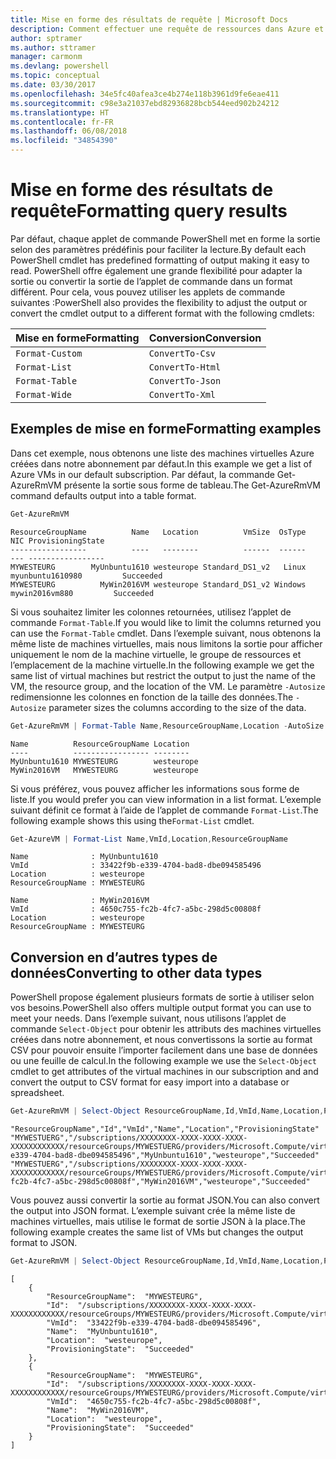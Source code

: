 ```yaml
---
title: Mise en forme des résultats de requête | Microsoft Docs
description: Comment effectuer une requête de ressources dans Azure et mettre en forme les résultats.
author: sptramer
ms.author: sttramer
manager: carmonm
ms.devlang: powershell
ms.topic: conceptual
ms.date: 03/30/2017
ms.openlocfilehash: 34e5fc40afea3ce4b274e118b3961d9fe6eae411
ms.sourcegitcommit: c98e3a21037ebd82936828bcb544eed902b24212
ms.translationtype: HT
ms.contentlocale: fr-FR
ms.lasthandoff: 06/08/2018
ms.locfileid: "34854390"
---
```

# <a name="formatting-query-results"></a><span data-ttu-id="4635b-103">Mise en forme des résultats de requête</span><span class="sxs-lookup"><span data-stu-id="4635b-103">Formatting query results</span></span>

<span data-ttu-id="4635b-104">Par défaut, chaque applet de commande PowerShell met en forme la sortie selon des paramètres prédéfinis pour faciliter la lecture.</span><span class="sxs-lookup"><span data-stu-id="4635b-104">By default each PowerShell cmdlet has predefined formatting of output making it easy to read.</span></span>  <span data-ttu-id="4635b-105">PowerShell offre également une grande flexibilité pour adapter la sortie ou convertir la sortie de l’applet de commande dans un format différent. Pour cela, vous pouvez utiliser les applets de commande suivantes :</span><span class="sxs-lookup"><span data-stu-id="4635b-105">PowerShell also provides the flexibility to adjust the output or convert the cmdlet output to a different format with the following cmdlets:</span></span>

| <span data-ttu-id="4635b-106">Mise en forme</span><span class="sxs-lookup"><span data-stu-id="4635b-106">Formatting</span></span>      | <span data-ttu-id="4635b-107">Conversion</span><span class="sxs-lookup"><span data-stu-id="4635b-107">Conversion</span></span>       |
|-----------------|------------------|
| `Format-Custom` | `ConvertTo-Csv`  |
| `Format-List`   | `ConvertTo-Html` |
| `Format-Table`  | `ConvertTo-Json` |
| `Format-Wide`   | `ConvertTo-Xml`  |

## <a name="formatting-examples"></a><span data-ttu-id="4635b-108">Exemples de mise en forme</span><span class="sxs-lookup"><span data-stu-id="4635b-108">Formatting examples</span></span>

<span data-ttu-id="4635b-109">Dans cet exemple, nous obtenons une liste des machines virtuelles Azure créées dans notre abonnement par défaut.</span><span class="sxs-lookup"><span data-stu-id="4635b-109">In this example we get a list of Azure VMs in our default subscription.</span></span>  <span data-ttu-id="4635b-110">Par défaut, la commande Get-AzureRmVM présente la sortie sous forme de tableau.</span><span class="sxs-lookup"><span data-stu-id="4635b-110">The Get-AzureRmVM command defaults output into a table format.</span></span>

```powershell
Get-AzureRmVM
```

```
ResourceGroupName          Name   Location          VmSize  OsType              NIC ProvisioningState
-----------------          ----   --------          ------  ------              --- -----------------
MYWESTEURG        MyUnbuntu1610 westeurope Standard_DS1_v2   Linux myunbuntu1610980         Succeeded
MYWESTEURG          MyWin2016VM westeurope Standard_DS1_v2 Windows   mywin2016vm880         Succeeded
```

<span data-ttu-id="4635b-111">Si vous souhaitez limiter les colonnes retournées, utilisez l’applet de commande `Format-Table`.</span><span class="sxs-lookup"><span data-stu-id="4635b-111">If you would like to limit the columns returned you can use the `Format-Table` cmdlet.</span></span> <span data-ttu-id="4635b-112">Dans l’exemple suivant, nous obtenons la même liste de machines virtuelles, mais nous limitons la sortie pour afficher uniquement le nom de la machine virtuelle, le groupe de ressources et l’emplacement de la machine virtuelle.</span><span class="sxs-lookup"><span data-stu-id="4635b-112">In the following example we get the same list of virtual machines but restrict the output to just the name of the VM, the resource group, and the location of the VM.</span></span>  <span data-ttu-id="4635b-113">Le paramètre `-Autosize` redimensionne les colonnes en fonction de la taille des données.</span><span class="sxs-lookup"><span data-stu-id="4635b-113">The `-Autosize` parameter sizes the columns according to the size of the data.</span></span>

```powershell
Get-AzureRmVM | Format-Table Name,ResourceGroupName,Location -AutoSize
```

```
Name          ResourceGroupName Location
----          ----------------- --------
MyUnbuntu1610 MYWESTEURG        westeurope
MyWin2016VM   MYWESTEURG        westeurope
```

<span data-ttu-id="4635b-114">Si vous préférez, vous pouvez afficher les informations sous forme de liste.</span><span class="sxs-lookup"><span data-stu-id="4635b-114">If you would prefer you can view information in a list format.</span></span> <span data-ttu-id="4635b-115">L’exemple suivant définit ce format à l’aide de l’applet de commande `Format-List`.</span><span class="sxs-lookup"><span data-stu-id="4635b-115">The following example shows this using the`Format-List` cmdlet.</span></span>

```powershell
Get-AzureVM | Format-List Name,VmId,Location,ResourceGroupName
```

```
Name              : MyUnbuntu1610
VmId              : 33422f9b-e339-4704-bad8-dbe094585496
Location          : westeurope
ResourceGroupName : MYWESTEURG

Name              : MyWin2016VM
VmId              : 4650c755-fc2b-4fc7-a5bc-298d5c00808f
Location          : westeurope
ResourceGroupName : MYWESTEURG
```

## <a name="converting-to-other-data-types"></a><span data-ttu-id="4635b-116">Conversion en d’autres types de données</span><span class="sxs-lookup"><span data-stu-id="4635b-116">Converting to other data types</span></span>

<span data-ttu-id="4635b-117">PowerShell propose également plusieurs formats de sortie à utiliser selon vos besoins.</span><span class="sxs-lookup"><span data-stu-id="4635b-117">PowerShell also offers multiple output format you can use to meet your needs.</span></span>  <span data-ttu-id="4635b-118">Dans l’exemple suivant, nous utilisons l’applet de commande `Select-Object` pour obtenir les attributs des machines virtuelles créées dans notre abonnement, et nous convertissons la sortie au format CSV pour pouvoir ensuite l’importer facilement dans une base de données ou une feuille de calcul.</span><span class="sxs-lookup"><span data-stu-id="4635b-118">In the following example we use the `Select-Object` cmdlet to get attributes of the virtual machines in our subscription and and convert the output to CSV format for easy import into a database or spreadsheet.</span></span>

```powershell
Get-AzureRmVM | Select-Object ResourceGroupName,Id,VmId,Name,Location,ProvisioningState | ConvertTo-Csv -NoTypeInformation
```

```
"ResourceGroupName","Id","VmId","Name","Location","ProvisioningState"
"MYWESTUERG","/subscriptions/XXXXXXXX-XXXX-XXXX-XXXX-XXXXXXXXXXXX/resourceGroups/MYWESTUERG/providers/Microsoft.Compute/virtualMachines/MyUnbuntu1610","33422f9b-e339-4704-bad8-dbe094585496","MyUnbuntu1610","westeurope","Succeeded"
"MYWESTUERG","/subscriptions/XXXXXXXX-XXXX-XXXX-XXXX-XXXXXXXXXXXX/resourceGroups/MYWESTUERG/providers/Microsoft.Compute/virtualMachines/MyWin2016VM","4650c755-fc2b-4fc7-a5bc-298d5c00808f","MyWin2016VM","westeurope","Succeeded"
```

<span data-ttu-id="4635b-119">Vous pouvez aussi convertir la sortie au format JSON.</span><span class="sxs-lookup"><span data-stu-id="4635b-119">You can also convert the output into JSON format.</span></span>  <span data-ttu-id="4635b-120">L’exemple suivant crée la même liste de machines virtuelles, mais utilise le format de sortie JSON à la place.</span><span class="sxs-lookup"><span data-stu-id="4635b-120">The following example creates the same list of VMs but changes the output format to JSON.</span></span>

```powershell
Get-AzureRmVM | Select-Object ResourceGroupName,Id,VmId,Name,Location,ProvisioningState | ConvertTo-Json
```

```
[
    {
        "ResourceGroupName":  "MYWESTEURG",
        "Id":  "/subscriptions/XXXXXXXX-XXXX-XXXX-XXXX-XXXXXXXXXXXX/resourceGroups/MYWESTEURG/providers/Microsoft.Compute/virtualMachines/MyUnbuntu1610",
        "VmId":  "33422f9b-e339-4704-bad8-dbe094585496",
        "Name":  "MyUnbuntu1610",
        "Location":  "westeurope",
        "ProvisioningState":  "Succeeded"
    },
    {
        "ResourceGroupName":  "MYWESTEURG",
        "Id":  "/subscriptions/XXXXXXXX-XXXX-XXXX-XXXX-XXXXXXXXXXXX/resourceGroups/MYWESTEURG/providers/Microsoft.Compute/virtualMachines/MyWin2016VM",
        "VmId":  "4650c755-fc2b-4fc7-a5bc-298d5c00808f",
        "Name":  "MyWin2016VM",
        "Location":  "westeurope",
        "ProvisioningState":  "Succeeded"
    }
]
```

